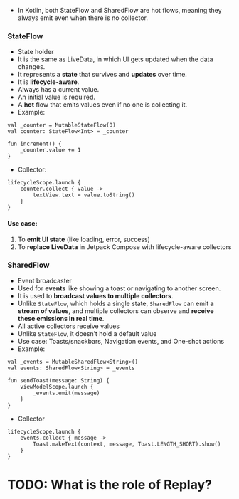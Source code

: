 
- In Kotlin, both StateFlow and SharedFlow are hot flows, meaning they always emit even when there is no collector.

### StateFlow
- State holder
- It is the same as LiveData, in which UI gets updated when the data changes.
- It represents a **state** that survives and **updates** over time.
- It is **lifecycle-aware**.
- Always has a current value.
- An initial value is required.
- A **hot** flow that emits values even if no one is collecting it.
- Example:
```
val _counter = MutableStateFlow(0)
val counter: StateFlow<Int> = _counter

fun increment() {
    _counter.value += 1
}
```
- Collector:
```
lifecycleScope.launch {
    counter.collect { value ->
        textView.text = value.toString()
    }
}
```
#### Use case: 
1. To **emit UI state** (like loading, error, success)
2. To **replace LiveData** in Jetpack Compose with lifecycle-aware collectors


### SharedFlow
- Event broadcaster
- Used for **events** like showing a toast or navigating to another screen.
- It is used to **broadcast values to multiple collectors**.
- Unlike `StateFlow`, which holds a single state, `SharedFlow` can emit **a stream of values**, and multiple collectors can observe and **receive these emissions in real time**.
- All active collectors receive values
- Unlike `StateFlow`, it doesn’t hold a default value
- Use case: Toasts/snackbars, Navigation events, and One-shot actions
- Example:
```
val _events = MutableSharedFlow<String>()
val events: SharedFlow<String> = _events

fun sendToast(message: String) {
    viewModelScope.launch {
        _events.emit(message)
    }
}
```
- Collector
```
lifecycleScope.launch {
    events.collect { message ->
        Toast.makeText(context, message, Toast.LENGTH_SHORT).show()
    }
}
```

# TODO: What is the role of Replay?